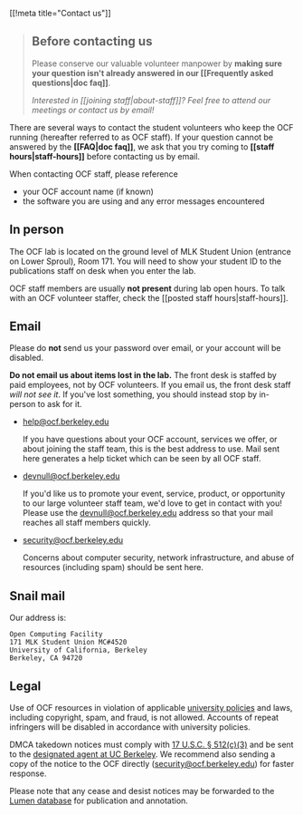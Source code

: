 [[!meta title="Contact us"]]

> ## Before contacting us
> Please conserve our valuable volunteer manpower by **making sure your
> question isn't already answered in our [[Frequently asked questions|doc faq]]**.
>
> *Interested in [[joining staff|about-staff]]? Feel free to
> attend our meetings or contact us by email!*

There are several ways to contact the student volunteers who keep the OCF
running (hereafter referred to as OCF staff). If your question cannot be
answered by the **[[FAQ|doc faq]]**, we ask that you try coming to **[[staff
hours|staff-hours]]** before contacting us by
email.

When contacting OCF staff, please reference

 * your OCF account name (if known)
 * the software you are using and any error messages encountered

## In person

The OCF lab is located on the ground level of MLK Student Union (entrance on
Lower Sproul), Room 171. You will need to show your student ID to the
publications staff on desk when you enter the lab.

OCF staff members are usually **not present** during lab open hours. To talk
with an OCF volunteer staffer, check the [[posted staff hours|staff-hours]].

## Email

Please do **not** send us your password over email, or your account will be
disabled.

**Do not email us about items lost in the lab.** The front desk is staffed
by paid employees, not by OCF volunteers. If you email us, the front desk staff
*will not see it*. If you've lost something, you should instead stop by
in-person to ask for it.


* [help@ocf.berkeley.edu](mailto:help@ocf.berkeley.edu)

  If you have questions about your OCF account, services we offer, or about
  joining the staff team, this is the best address to use. Mail sent here
  generates a help ticket which can be seen by all OCF staff.

* [devnull@ocf.berkeley.edu](mailto:devnull@ocf.berkeley.edu)

  If you'd like us to promote your event, service, product, or opportunity to
  our large volunteer staff team, we'd love to get in contact with you! Please
  use the [devnull@ocf.berkeley.edu](mailto:devnull@ocf.berkeley.edu) address
  so that your mail reaches all staff members quickly.

* [security@ocf.berkeley.edu](mailto:security@ocf.berkeley.edu)

  Concerns about computer security, network infrastructure, and abuse of
  resources (including spam) should be sent here.

## Snail mail

Our address is:

    Open Computing Facility
    171 MLK Student Union MC#4520
    University of California, Berkeley
    Berkeley, CA 94720

## Legal

Use of OCF resources in violation of applicable
[university policies][usepolicy] and laws, including copyright, spam, and
fraud, is not allowed. Accounts of repeat infringers will be disabled in
accordance with university policies.

DMCA takedown notices must comply with [17 U.S.C. § 512(c)(3)][dmca] and be
sent to the [designated agent at UC Berkeley][dmca]. We recommend also sending a
copy of the notice to the OCF directly
([security@ocf.berkeley.edu](mailto:security@ocf.berkeley.edu)) for faster
response.

Please note that any cease and desist notices may be forwarded to the
[Lumen database][lumen] for publication and annotation.

[lumen]: https://lumendatabase.org/
[dmca]: https://security.berkeley.edu/digital-millennium-copyright-act-dmca-uc-berkeley
[usepolicy]: https://security.berkeley.edu/policy/usepolicy.html
